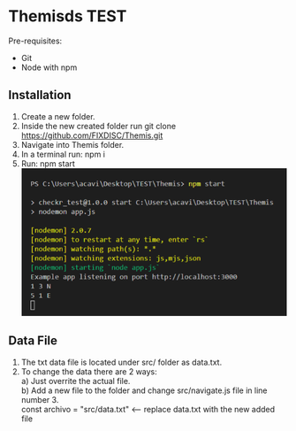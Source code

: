 # Themisds TEST

Pre-requisites:
- Git
- Node with npm


## Installation

1. Create a new folder.
2. Inside the new created folder run git clone https://github.com/FIXDISC/Themis.git
3. Navigate into Themis folder.
4. In a terminal run: npm i
5. Run: npm start <br>
 ![Screenshot](img/terminal.PNG)

## Data File

1. The txt data file is located under src/ folder as data.txt.
2. To change the data there are 2 ways:<br>
    a) Just overrite the actual file.<br>
    b) Add a new file to the folder and change src/navigate.js file in line number 3.<br>
       const archivo = "src/data.txt"  <-- replace data.txt with the new added file

